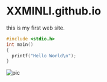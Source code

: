 # XXMINLI.github.io

this is my first web site.

```C
#include <stdio.h>
int main()
{
  printf("Hello World\n");
}
```

![pic](https://encrypted-tbn0.gstatic.com/images?q=tbn:ANd9GcSvb47d0bE2S0MQYc0MtRX1rV0wOIOi4f9IyA&usqp=CAU)


